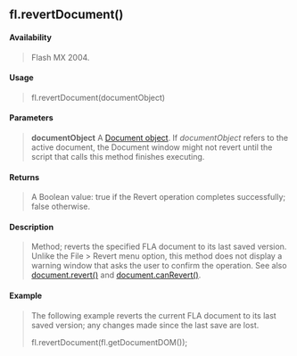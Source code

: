 ## fl.revertDocument()

#### Availability

> Flash MX 2004.

#### Usage

> fl.revertDocument(documentObject)

#### Parameters

> **documentObject** A [Document object](#_bookmark116). If *documentObject* refers to the active document, the Document window might not revert until the script that calls this method finishes executing.

#### Returns

> A Boolean value: true if the Revert operation completes successfully; false otherwise.

#### Description

> Method; reverts the specified FLA document to its last saved version. Unlike the File \> Revert menu option, this method does not display a warning window that asks the user to confirm the operation. See also [document.revert()](#_bookmark263) and [document.canRevert()](#_bookmark146).

#### Example

> The following example reverts the current FLA document to its last saved version; any changes made since the last save are lost.
>
> fl.revertDocument(fl.getDocumentDOM());
